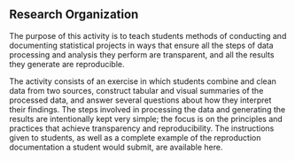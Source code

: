 ## Research Organization

The purpose of this activity is to teach students methods of conducting and documenting statistical projects in ways that ensure all the steps of data processing and analysis they perform are transparent, and all the results they generate are reproducible.

The activity consists of an exercise in which students combine and clean data from two sources, construct tabular and visual summaries of the processed data, and answer several questions about how they interpret their findings.
The steps involved in processing the data and generating the results are intentionally kept very simple; the focus is on the principles and practices that achieve transparency and reproducibility.
The instructions given to students, as well as a complete example of the reproduction documentation a student would submit, are available here.
